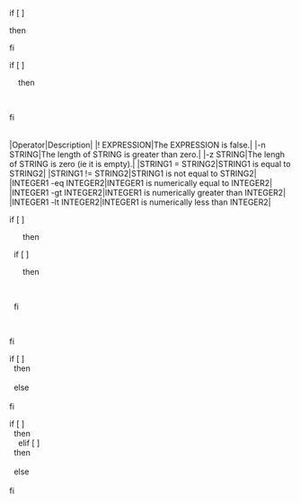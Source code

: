 





if [ <some test> ]

then

<commands>

fi

if [ <some test> ]

    then

    <commands>

fi





|   |   |
|---|---|
 
|Operator|Description|
|! EXPRESSION|The EXPRESSION is false.|
|-n STRING|The length of STRING is greater than zero.|
|-z STRING|The lengh of STRING is zero (ie it is empty).|
|STRING1 = STRING2|STRING1 is equal to STRING2|
|STRING1 != STRING2|STRING1 is not equal to STRING2|
|INTEGER1 -eq INTEGER2|INTEGER1 is numerically equal to INTEGER2|
|INTEGER1 -gt INTEGER2|INTEGER1 is numerically greater than INTEGER2|
|INTEGER1 -lt INTEGER2|INTEGER1 is numerically less than INTEGER2|





if [ <some test> ]

      then

  if [ <some test> ]

      then

      <commands>

  fi

    <commands>

fi





if [ <some test> ]  
  then  
  <commands>  
  else  
  <other commands>  
fi




if [ <some test> ]  
  then  
  <commands>  elif [ <some test> ]  
  then  
  <different commands>  
  else  
  <other commands>  
fi